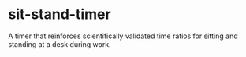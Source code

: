 # sit-stand-timer
A timer that reinforces scientifically validated time ratios for sitting and standing at a desk during work.
